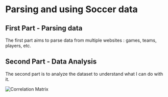 # Parsing and using Soccer data

## First Part - Parsing data

The first part aims to parse data from multiple websites : games, teams, players, etc.

## Second Part - Data Analysis

The second part is to analyze the dataset to understand what I can do with it.

![Correlation Matrix](https://github.com/alexattia/Data-Science-Projects/blob/master/pics/psg_stats.png)